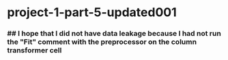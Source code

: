 # project-1-part-5-updated001

### ## I hope that I did not have data leakage because  I had not run the "Fit" comment with the preprocessor on the column transformer cell
